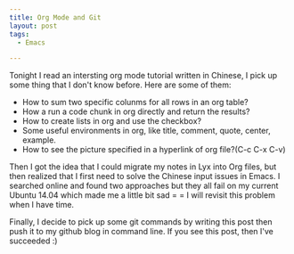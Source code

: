 ```yaml
---
title: Org Mode and Git
layout: post
tags:
  - Emacs

---
```


Tonight I read an intersting org mode tutorial written in Chinese,
I pick up some thing that I don't know before. Here are some of them:

* How to sum two specific colunms for all rows in an org table?
* How a run a code chunk in org directly and return the results?
* How to create lists in org and use the checkbox?
* Some useful environments in org, like title, comment, quote, center,
example.
* How to see the picture specified in a hyperlink of org file?(C-c C-x
  C-v)

Then I got the idea that I could migrate my notes in Lyx into Org
files, but then realized that I first need to solve the Chinese input issues
in Emacs. I searched online and found two approaches but they all fail
on my current Ubuntu 14.04 which made me a little bit sad = = I will
revisit this problem when I have time.

Finally, I decide to pick up some git commands by writing this post
then push it to my github blog in command line. If you see this post,
then I've succeeded :)

